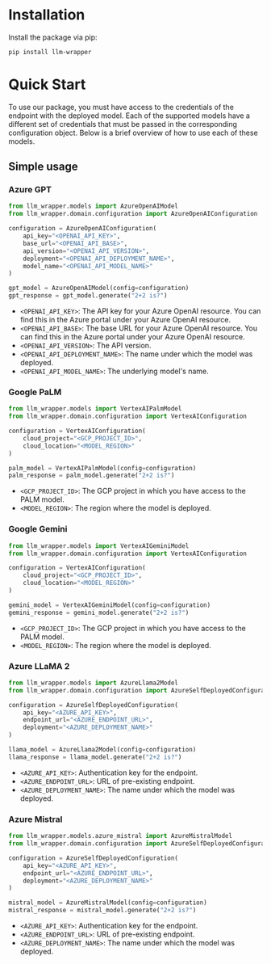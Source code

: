 # Installation
Install the package via pip:

```bash
pip install llm-wrapper
```

# Quick Start 

To use our package, you must have access to the credentials of the endpoint with the deployed model.
Each of the supported models have a different set of credentials
that must be passed in the corresponding configuration object. Below is a brief overview of how to use each of these models.

## Simple usage

### Azure GPT

```python
from llm_wrapper.models import AzureOpenAIModel
from llm_wrapper.domain.configuration import AzureOpenAIConfiguration

configuration = AzureOpenAIConfiguration(
    api_key="<OPENAI_API_KEY>",
    base_url="<OPENAI_API_BASE>",
    api_version="<OPENAI_API_VERSION>",
    deployment="<OPENAI_API_DEPLOYMENT_NAME>",
    model_name="<OPENAI_API_MODEL_NAME>"
)

gpt_model = AzureOpenAIModel(config=configuration)
gpt_response = gpt_model.generate("2+2 is?")
```

* `<OPENAI_API_KEY>`: The API key for your Azure OpenAI resource. You can find this in the Azure portal under your
   Azure OpenAI resource.
* `<OPENAI_API_BASE>`: The base URL for your Azure OpenAI resource. You can find this in the Azure portal under your
   Azure OpenAI resource.
* `<OPENAI_API_VERSION>`: The API version.
* `<OPENAI_API_DEPLOYMENT_NAME>`: The name under which the model was deployed.
* `<OPENAI_API_MODEL_NAME>`: The underlying model's name.

### Google PaLM

```python
from llm_wrapper.models import VertexAIPalmModel 
from llm_wrapper.domain.configuration import VertexAIConfiguration

configuration = VertexAIConfiguration(
    cloud_project="<GCP_PROJECT_ID>",
    cloud_location="<MODEL_REGION>"
)

palm_model = VertexAIPalmModel(config=configuration)
palm_response = palm_model.generate("2+2 is?")
```

* `<GCP_PROJECT_ID>`: The GCP project in which you have access to the PALM model.
* `<MODEL_REGION>`: The region where the model is deployed.

### Google Gemini

```python
from llm_wrapper.models import VertexAIGeminiModel 
from llm_wrapper.domain.configuration import VertexAIConfiguration

configuration = VertexAIConfiguration(
    cloud_project="<GCP_PROJECT_ID>",
    cloud_location="<MODEL_REGION>"
)

gemini_model = VertexAIGeminiModel(config=configuration)
gemini_response = gemini_model.generate("2+2 is?")
```

* `<GCP_PROJECT_ID>`: The GCP project in which you have access to the PALM model.
* `<MODEL_REGION>`: The region where the model is deployed.

### Azure LLaMA 2

```python
from llm_wrapper.models import AzureLlama2Model 
from llm_wrapper.domain.configuration import AzureSelfDeployedConfiguration

configuration = AzureSelfDeployedConfiguration(
    api_key="<AZURE_API_KEY>",
    endpoint_url="<AZURE_ENDPOINT_URL>",
    deployment="<AZURE_DEPLOYMENT_NAME>"
)

llama_model = AzureLlama2Model(config=configuration)
llama_response = llama_model.generate("2+2 is?")
```

* `<AZURE_API_KEY>`: Authentication key for the endpoint.
* `<AZURE_ENDPOINT_URL>`: URL of pre-existing endpoint.
* `<AZURE_DEPLOYMENT_NAME>`: The name under which the model was deployed.

### Azure Mistral

```python
from llm_wrapper.models.azure_mistral import AzureMistralModel
from llm_wrapper.domain.configuration import AzureSelfDeployedConfiguration

configuration = AzureSelfDeployedConfiguration(
    api_key="<AZURE_API_KEY>",
    endpoint_url="<AZURE_ENDPOINT_URL>",
    deployment="<AZURE_DEPLOYMENT_NAME>"
)

mistral_model = AzureMistralModel(config=configuration)
mistral_response = mistral_model.generate("2+2 is?")
```

* `<AZURE_API_KEY>`: Authentication key for the endpoint.
* `<AZURE_ENDPOINT_URL>`: URL of pre-existing endpoint.
* `<AZURE_DEPLOYMENT_NAME>`: The name under which the model was deployed.
